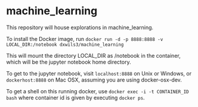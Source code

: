 # machine_learning
This repository will house explorations in machine_learning.

To install the Docker image, run
```docker run -d -p 8888:8888 -v LOCAL_DIR:/notebook dxwils3/machine_learning```

This will mount the directory LOCAL_DIR as /notebook in the container, which will be the jupyter notebook home directory.

To get to the jupyter notebook, visit ```localhost:8888``` on Unix or Windows, or ```dockerhost:8888``` on Mac OSX, assuming you are using docker-osx-dev.

To get a shell on this running docker, use ```docker exec -i -t CONTAINER_ID bash``` where container id is given by executing ```docker ps```.
